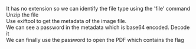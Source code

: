 It has no extension so we can identify the file type using the 'file' command <br />
Unzip the file <br />
Use exiftool to get the metadata of the image file. <br />
We can see a password in the metadata which is base64 encoded. Decode it<br />
We can finally use the password to open the PDF which contains the flag<br />

